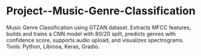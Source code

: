 # Project--Music-Genre-Classification
Music Genre Classification using GTZAN dataset. Extracts MFCC features, builds and trains a CNN model with 80/20 split, predicts genres with confidence score, supports audio upload, and visualizes spectrograms. Tools: Python, Librosa, Keras, Gradio.         
